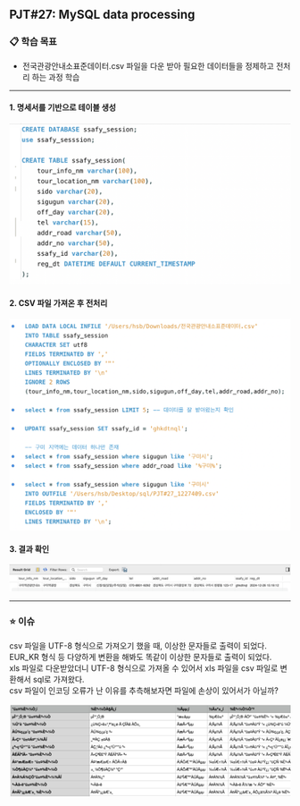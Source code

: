 ## PJT#27: MySQL data processing

### 📋 학습 목표

- 전국관광안내소표준데이터.csv 파일을 다운 받아 필요한 데이터들을 정제하고 전처리 하는 과정 학습
  <br>

---

#### 1. 명세서를 기반으로 테이블 생성

![image](./img//image.png)

#### 2. CSV 파일 가져온 후 전처리

![image](./img/image%20copy.png)

#### 3. 결과 확인

![image](./img/image%20copy%202.png)

---

### ⭐️ 이슈

csv 파일을 UTF-8 형식으로 가져오기 했을 때, 이상한 문자들로 출력이 되었다.
<br>
EUR_KR 형식 등 다양하게 변환을 해봐도 똑같이 이상한 문자들로 출력이 되었다.
<br>
xls 파일로 다운받았더니 UTF-8 형식으로 가져올 수 있어서 xls 파일을 csv 파일로 변환해서 sql로 가져왔다.
<br>
csv 파일이 인코딩 오류가 난 이유를 추측해보자면 파일에 손상이 있어서가 아닐까?

![alt text](./img/image2.png)
